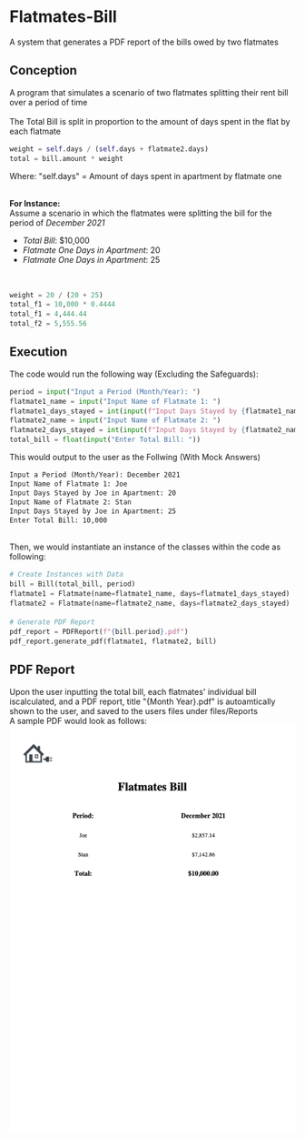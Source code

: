 # Flatmates-Bill
 A system that generates a PDF report of the bills owed by two flatmates
 
 ## Conception
 A program that simulates a scenario of two flatmates splitting their rent bill over a period of time <br/>
 <br/>
 The Total Bill is split in proportion to the amount of days spent in the flat by each flatmate <br/>
``` python
weight = self.days / (self.days + flatmate2.days)
total = bill.amount * weight
```
Where: "self.days" = Amount of days spent in apartment by flatmate one
<br/>
<br/>

**For Instance:** <br/>
Assume a scenario in which the flatmates were splitting the bill for the period of *December 2021* <br/>
- *Total Bill*: $10,000
- *Flatmate One Days in Apartment*: 20
- *Flatmate One Days in Apartment*: 25
<br/>

``` python
weight = 20 / (20 + 25)
total_f1 = 10,000 * 0.4444
total_f1 = 4,444.44
total_f2 = 5,555.56
```
## Execution
The code would run the following way (Excluding the Safeguards):
``` python
period = input("Input a Period (Month/Year): ")
flatmate1_name = input("Input Name of Flatmate 1: ")
flatmate1_days_stayed = int(input(f"Input Days Stayed by {flatmate1_name} in Apartment: "))
flatmate2_name = input("Input Name of Flatmate 2: ")
flatmate2_days_stayed = int(input(f"Input Days Stayed by {flatmate2_name} in Apartment: "))
total_bill = float(input("Enter Total Bill: "))
```
This would output to the user as the Follwing (With Mock Answers)
```
Input a Period (Month/Year): December 2021
Input Name of Flatmate 1: Joe
Input Days Stayed by Joe in Apartment: 20
Input Name of Flatmate 2: Stan
Input Days Stayed by Joe in Apartment: 25
Enter Total Bill: 10,000
```
<br/>
Then, we would instantiate an instance of the classes within the code as following:

```python
# Create Instances with Data
bill = Bill(total_bill, period)
flatmate1 = Flatmate(name=flatmate1_name, days=flatmate1_days_stayed)
flatmate2 = Flatmate(name=flatmate2_name, days=flatmate2_days_stayed)

# Generate PDF Report
pdf_report = PDFReport(f"{bill.period}.pdf")
pdf_report.generate_pdf(flatmate1, flatmate2, bill)
```

## PDF Report
Upon the user inputting the total bill, each flatmates' individual bill iscalculated, and a PDF report, title "{Month Year}.pdf" is autoamtically shown to the user, and saved to the users files under files/Reports
<br/>
A sample PDF would look as follows:
![December 2021 Report](files/Inserts/December2021.png)
